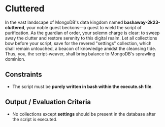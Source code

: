 # Cluttered

In the vast landscape of MongoDB's data kingdom named **bashaway-2k23-cluttered**, your noble quest beckons—a quest to wield the script of purification. As the guardian of order, your solemn charge is clear: to sweep away the clutter and restore serenity to this digital realm. Let all collections bow before your script, save for the revered "settings" collection, which shall remain untouched, a beacon of knowledge amidst the cleansing tide. Thus, you, the script-weaver, shall bring balance to MongoDB's sprawling dominion.

## Constraints

- The script must be **purely written in bash within the execute.sh file**.

## Output / Evaluation Criteria

- No collections except **settings** should be present in the database after the script is executed.